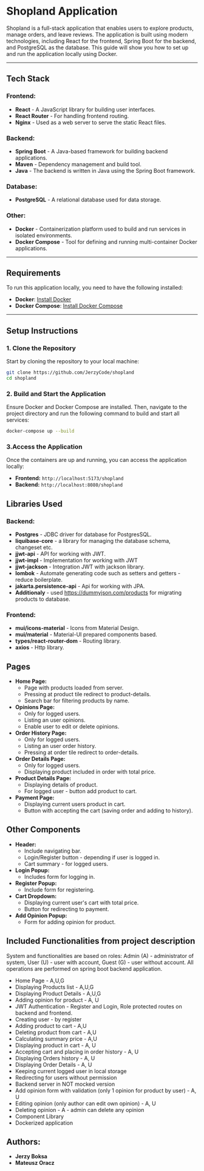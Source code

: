 # Shopland Application

Shopland is a full-stack application that enables users to explore products, manage orders, and leave reviews. The
application is built using modern technologies, including React for the frontend, Spring Boot for the backend, and
PostgreSQL as the database. This guide will show you how to set up and run the application locally using Docker.

---

## Tech Stack

### Frontend:

- **React** - A JavaScript library for building user interfaces.
- **React Router** - For handling frontend routing.
- **Nginx** - Used as a web server to serve the static React files.

### Backend:

- **Spring Boot** - A Java-based framework for building backend applications.
- **Maven** - Dependency management and build tool.
- **Java** - The backend is written in Java using the Spring Boot framework.

### Database:

- **PostgreSQL** - A relational database used for data storage.

### Other:

- **Docker** - Containerization platform used to build and run services in isolated environments.
- **Docker Compose** - Tool for defining and running multi-container Docker applications.

---

## Requirements

To run this application locally, you need to have the following installed:

- **Docker**: [Install Docker](https://www.docker.com/get-started)
- **Docker Compose**: [Install Docker Compose](https://docs.docker.com/compose/install/)

---

## Setup Instructions

### 1. Clone the Repository

Start by cloning the repository to your local machine:

```bash
git clone https://github.com/JerzyCode/shopland
cd shopland
```

### 2. Build and Start the Application

Ensure Docker and Docker Compose are installed. Then, navigate to the project directory and run the following command to
build and start all services:

```bash
docker-compose up --build
```

### 3.Access the Application

Once the containers are up and running, you can access the application locally:

- **Frontend:** `http://localhost:5173/shopland`
- **Backend:** `http://localhost:8080/shopland`

## Libraries Used

### Backend:

- **Postgres** - JDBC driver for database for PostgresSQL.
- **liquibase-core** - a library for managing the database schema, changeset etc.
- **jjwt-api** - API for working with JWT.
- **jjwt-impl** - Implementation for working with JWT
- **jjwt-jackson** - Integration JWT with jackson library.
- **lombok** - Automate generating code such as setters and getters - reduce boilerplate.
- **jakarta.persistence-api** - Api for working with JPA.
- **Additionaly** - used https://dummyjson.com/products for migrating products to database.

### Frontend:

- **mui/icons-material** - Icons from Material Design.
- **mui/material** - Material-UI prepared components based.
- **types/react-router-dom** - Routing library.
- **axios** - Http library.

## Pages

- **Home Page:**
    - Page with products loaded from server.
    - Pressing at product tile redirect to product-details.
    - Search bar for filtering products by name.
- **Opinions Page:**
    - Only for logged users.
    - Listing an user opinions.
    - Enable user to edit or delete opinions.
- **Order History Page:**
    - Only for logged users.
    - Listing an user order history.
    - Pressing at order tile redirect to order-details.
- **Order Details Page:**
    - Only for logged users.
    - Displaying product included in order with total price.
- **Product Details Page:**
    - Displaying details of product.
    - For logged user - button add product to cart.
- **Payment Page:**
    - Displaying current users product in cart.
    - Button with accepting the cart (saving order and adding to history).

## Other Components

- **Header:**
    - Include navigating bar.
    - Login/Register button - depending if user is logged in.
    - Cart summary - for logged users.
- **Login Popup:**
    - Includes form for logging in.
- **Register Popup:**
    - Include form for registering.
- **Cart Dropdown:**
    - Displaying current user's cart with total price.
    - Button for redirecting to payment.
- **Add Opinion Popup:**
    - Form for adding opinion for product.

## Included Functionalities from project description

System and functionalities are based on roles:
Admin (A) - administrator of system, User (U) - user with account, Guest (G) - user without account.
All operations are performed on spring boot backend application.

- Home Page - A,U,G
- Displaying Products list - A,U,G
- Displaying Product Details - A,U,G
- Adding opinion for product - A, U
- JWT Authentication - Register and Login, Role protected routes on backend and frontend.
- Creating user - by register
- Adding product to cart - A,U
- Deleting product from cart - A,U
- Calculating summary price - A,U
- Displaying product in cart - A, U
- Accepting cart and placing in order history - A, U
- Displaying Orders history - A, U
- Displaying Order Details - A, U
- Keeping current logged user in local storage
- Redirecting for users without permission
- Backend server in NOT mocked version
- Add opinion form with validation (only 1 opinion for product by user) - A, U
- Editing opinion (only author can edit own opinion) - A, U
- Deleting opinion - A - admin can delete any opinion
- Component Library
- Dockerized application

## Authors:
- **Jerzy Boksa**
- **Mateusz Oracz**